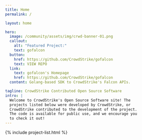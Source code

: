 ```yaml
---
title: Home
permalink: /

layout: home

hero:
  image: /community/assets/img/crwd-banner-01.png
  callout:
    alt: "Featured Project:"
    text: gofalcon
  button:
    href: https://github.com/CrowdStrike/gofalcon
    text: VIEW REPO
  link:
    text: gofalcon's Homepage
    href: https://github.com/CrowdStrike/gofalcon
  content: Golang-based SDK to CrowdStrike's Falcon APIs.

tagline: CrowdStrike Contributed Open Source Software
intro: |
  Welcome to CrowdStrike's Open Source Software site! The
  projects listed below were developed by CrowdStrike, or
  CrowdStrike contributed to the development of the project.
  The code is available for public use, and we encourage you
  to check it out!
---
```


{% include project-list.html %}
